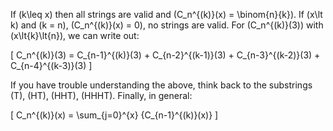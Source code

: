 If \(k\leq x\) then all strings are valid and \(C_n^{(k)}(x) = \binom{n}{k}\).  If \(x\lt k\) and \(k = n\), \(C_n^{(k)}(x) = 0\), no strings are valid.  For \(C_n^{(k)}(3)\) with \(x\lt{k}\lt{n}\), we can write out:

\[
C_n^{(k)}(3) = C_{n-1}^{(k)}(3) + C_{n-2}^{(k-1)}(3) + C_{n-3}^{(k-2)}(3) + C_{n-4}^{(k-3)}(3)
\]

If you have trouble understanding the above, think back to the substrings \(T\), \(HT\), \(HHT\), \(HHHT\).  Finally, in general:

\[
C_n^{(k)}(x) = \sum_{j=0}^{x} {C_{n-1}^{(k)}(x)}
\]
